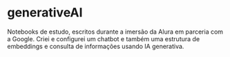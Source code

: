 # generativeAI
Notebooks de estudo, escritos durante a imersão da Alura em parceria com a Google. Criei e configurei um chatbot e também uma estrutura de embeddings e consulta de informações usando IA generativa.
